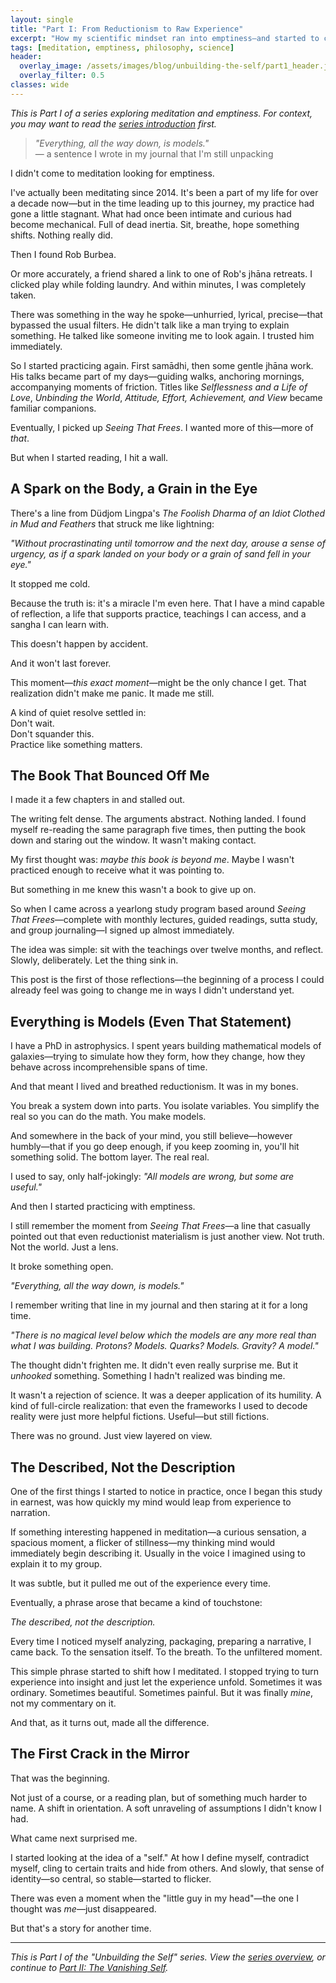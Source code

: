 ```yaml
---
layout: single
title: "Part I: From Reductionism to Raw Experience"
excerpt: "How my scientific mindset ran into emptiness—and started to crack"
tags: [meditation, emptiness, philosophy, science]
header:
  overlay_image: /assets/images/blog/unbuilding-the-self/part1_header.jpg
  overlay_filter: 0.5
classes: wide
---
```


*This is Part I of a series exploring meditation and emptiness. For context, you may want to read the [series introduction](/pages/unbuilding-the-self/) first.*

> *"Everything, all the way down, is models."*  
> — a sentence I wrote in my journal that I'm still unpacking

I didn't come to meditation looking for emptiness.

I've actually been meditating since 2014. It's been a part of my life for over a decade now—but in the time leading up to this journey, my practice had gone a little stagnant. What had once been intimate and curious had become mechanical. Full of dead inertia. Sit, breathe, hope something shifts. Nothing really did.

Then I found Rob Burbea.

Or more accurately, a friend shared a link to one of Rob's jhāna retreats. I clicked play while folding laundry. And within minutes, I was completely taken.

There was something in the way he spoke—unhurried, lyrical, precise—that bypassed the usual filters. He didn't talk like a man trying to explain something. He talked like someone inviting me to look again. I trusted him immediately.

So I started practicing again. First samādhi, then some gentle jhāna work. His talks became part of my days—guiding walks, anchoring mornings, accompanying moments of friction. Titles like *Selflessness and a Life of Love*, *Unbinding the World*, *Attitude, Effort, Achievement, and View* became familiar companions.

Eventually, I picked up *Seeing That Frees*. I wanted more of this—more of *that*.

But when I started reading, I hit a wall.

## A Spark on the Body, a Grain in the Eye

There's a line from Düdjom Lingpa's *The Foolish Dharma of an Idiot Clothed in Mud and Feathers* that struck me like lightning:

*"Without procrastinating until tomorrow and the next day, arouse a sense of urgency, as if a spark landed on your body or a grain of sand fell in your eye."*

It stopped me cold.

Because the truth is: it's a miracle I'm even here. That I have a mind capable of reflection, a life that supports practice, teachings I can access, and a sangha I can learn with.

This doesn't happen by accident.

And it won't last forever.

This moment—*this exact moment*—might be the only chance I get. That realization didn't make me panic. It made me still.

A kind of quiet resolve settled in:  
Don't wait.  
Don't squander this.  
Practice like something matters.

## The Book That Bounced Off Me

I made it a few chapters in and stalled out.

The writing felt dense. The arguments abstract. Nothing landed. I found myself re-reading the same paragraph five times, then putting the book down and staring out the window. It wasn't making contact.

My first thought was: *maybe this book is beyond me*. Maybe I wasn't practiced enough to receive what it was pointing to.

But something in me knew this wasn't a book to give up on.

So when I came across a yearlong study program based around *Seeing That Frees*—complete with monthly lectures, guided readings, sutta study, and group journaling—I signed up almost immediately.

The idea was simple: sit with the teachings over twelve months, and reflect. Slowly, deliberately. Let the thing sink in.

This post is the first of those reflections—the beginning of a process I could already feel was going to change me in ways I didn't understand yet.

## Everything is Models (Even That Statement)

I have a PhD in astrophysics. I spent years building mathematical models of galaxies—trying to simulate how they form, how they change, how they behave across incomprehensible spans of time.

And that meant I lived and breathed reductionism. It was in my bones.

You break a system down into parts. You isolate variables. You simplify the real so you can do the math. You make models.

And somewhere in the back of your mind, you still believe—however humbly—that if you go deep enough, if you keep zooming in, you'll hit something solid. The bottom layer. The real real.

I used to say, only half-jokingly: *"All models are wrong, but some are useful."*

And then I started practicing with emptiness.

I still remember the moment from *Seeing That Frees*—a line that casually pointed out that even reductionist materialism is just another view. Not truth. Not the world. Just a lens.

It broke something open.

*"Everything, all the way down, is models."*

I remember writing that line in my journal and then staring at it for a long time.

*"There is no magical level below which the models are any more real than what I was building. Protons? Models. Quarks? Models. Gravity? A model."*

The thought didn't frighten me. It didn't even really surprise me. But it *unhooked* something. Something I hadn't realized was binding me.

It wasn't a rejection of science. It was a deeper application of its humility. A kind of full-circle realization: that even the frameworks I used to decode reality were just more helpful fictions. Useful—but still fictions.

There was no ground. Just view layered on view.

## The Described, Not the Description

One of the first things I started to notice in practice, once I began this study in earnest, was how quickly my mind would leap from experience to narration.

If something interesting happened in meditation—a curious sensation, a spacious moment, a flicker of stillness—my thinking mind would immediately begin describing it. Usually in the voice I imagined using to explain it to my group.

It was subtle, but it pulled me out of the experience every time.

Eventually, a phrase arose that became a kind of touchstone:

*The described, not the description.*

Every time I noticed myself analyzing, packaging, preparing a narrative, I came back. To the sensation itself. To the breath. To the unfiltered moment.

This simple phrase started to shift how I meditated. I stopped trying to turn experience into insight and just let the experience unfold. Sometimes it was ordinary. Sometimes beautiful. Sometimes painful. But it was finally *mine*, not my commentary on it.

And that, as it turns out, made all the difference.

## The First Crack in the Mirror

That was the beginning.

Not just of a course, or a reading plan, but of something much harder to name. A shift in orientation. A soft unraveling of assumptions I didn't know I had.

What came next surprised me.

I started looking at the idea of a "self." At how I define myself, contradict myself, cling to certain traits and hide from others. And slowly, that sense of identity—so central, so stable—started to flicker.

There was even a moment when the "little guy in my head"—the one I thought was *me*—just disappeared.

But that's a story for another time.

---

*This is Part I of the "Unbuilding the Self" series. View the [series overview](/pages/unbuilding-the-self/), or continue to [Part II: The Vanishing Self](/blog/the-vanishing-self/).*